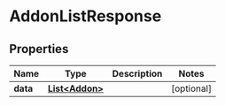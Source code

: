 

# AddonListResponse


## Properties

Name | Type | Description | Notes
------------ | ------------- | ------------- | -------------
**data** | [**List&lt;Addon&gt;**](Addon.md) |  |  [optional]



